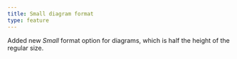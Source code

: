 ```yaml
---
title: Small diagram format
type: feature
---
```


Added new *Small* format option for diagrams, which is half the height of the regular size.
